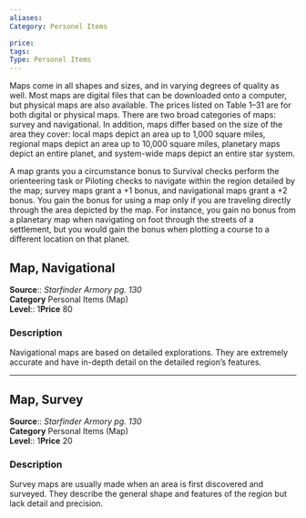 ```yaml
---
aliases: 
Category: Personel Items

price: 
tags: 
Type: Personel Items
---
```

Maps come in all shapes and sizes, and in varying degrees of quality as well. Most maps are digital files that can be downloaded onto a computer, but physical maps are also available. The prices listed on Table 1–31 are for both digital or physical maps. There are two broad categories of maps: survey and navigational. In addition, maps differ based on the size of the area they cover: local maps depict an area up to 1,000 square miles, regional maps depict an area up to 10,000 square miles, planetary maps depict an entire planet, and system-wide maps depict an entire star system.

A map grants you a circumstance bonus to Survival checks perform the orienteering task or Piloting checks to navigate within the region detailed by the map; survey maps grant a +1 bonus, and navigational maps grant a +2 bonus. You gain the bonus for using a map only if you are traveling directly through the area depicted by the map. For instance, you gain no bonus from a planetary map when navigating on foot through the streets of a settlement, but you would gain the bonus when plotting a course to a different location on that planet.

## Map, Navigational

**Source**:: _Starfinder Armory pg. 130_  
**Category** Personal Items (Map)  
**Level**:: 1**Price** 80

### Description

Navigational maps are based on detailed explorations. They are extremely accurate and have in-depth detail on the detailed region’s features.

---

## Map, Survey

**Source**:: _Starfinder Armory pg. 130_  
**Category** Personal Items (Map)  
**Level**:: 1**Price** 20

### Description

Survey maps are usually made when an area is first discovered and surveyed. They describe the general shape and features of the region but lack detail and precision.

